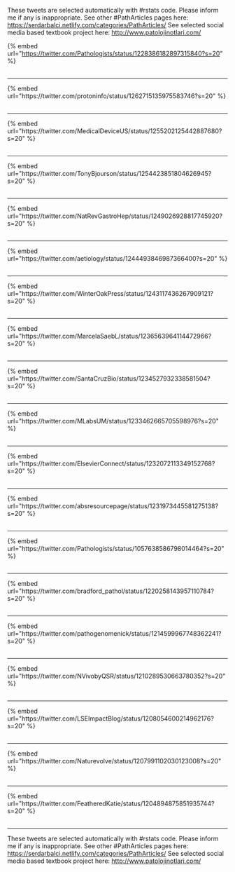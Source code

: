 

These tweets are selected automatically with #rstats code. Please inform me if any is inappropriate.
See other #PathArticles pages here: https://serdarbalci.netlify.com/categories/PathArticles/ 
See selected social media based textbook project here: http://www.patolojinotlari.com/

{% embed url="https://twitter.com/Pathologists/status/1228386182897315840?s=20" %}<br>
<br>
<hr>
{% embed url="https://twitter.com/protoninfo/status/1262715135975583746?s=20" %}<br>
<br>
<hr>
{% embed url="https://twitter.com/MedicalDeviceUS/status/1255202125442887680?s=20" %}<br>
<br>
<hr>
{% embed url="https://twitter.com/TonyBjourson/status/1254423851804626945?s=20" %}<br>
<br>
<hr>
{% embed url="https://twitter.com/NatRevGastroHep/status/1249026928817745920?s=20" %}<br>
<br>
<hr>
{% embed url="https://twitter.com/aetiology/status/1244493846987366400?s=20" %}<br>
<br>
<hr>
{% embed url="https://twitter.com/WinterOakPress/status/1243117436267909121?s=20" %}<br>
<br>
<hr>
{% embed url="https://twitter.com/MarcelaSaebL/status/1236563964114472966?s=20" %}<br>
<br>
<hr>
{% embed url="https://twitter.com/SantaCruzBio/status/1234527932338581504?s=20" %}<br>
<br>
<hr>
{% embed url="https://twitter.com/MLabsUM/status/1233462665705598976?s=20" %}<br>
<br>
<hr>
{% embed url="https://twitter.com/ElsevierConnect/status/1232072113349152768?s=20" %}<br>
<br>
<hr>
{% embed url="https://twitter.com/absresourcepage/status/1231973445581275138?s=20" %}<br>
<br>
<hr>
{% embed url="https://twitter.com/Pathologists/status/1057638586798014464?s=20" %}<br>
<br>
<hr>
{% embed url="https://twitter.com/bradford_pathol/status/1220258143957110784?s=20" %}<br>
<br>
<hr>
{% embed url="https://twitter.com/pathogenomenick/status/1214599967748362241?s=20" %}<br>
<br>
<hr>
{% embed url="https://twitter.com/NVivobyQSR/status/1210289530663780352?s=20" %}<br>
<br>
<hr>
{% embed url="https://twitter.com/LSEImpactBlog/status/1208054600214962176?s=20" %}<br>
<br>
<hr>
{% embed url="https://twitter.com/Naturevolve/status/1207991102030123008?s=20" %}<br>
<br>
<hr>
{% embed url="https://twitter.com/FeatheredKatie/status/1204894875851935744?s=20" %}<br>
<br>
<hr>


These tweets are selected automatically with #rstats code. Please inform me if any is inappropriate.
See other #PathArticles pages here: https://serdarbalci.netlify.com/categories/PathArticles/ 
See selected social media based textbook project here: http://www.patolojinotlari.com/
